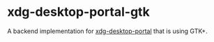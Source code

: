 # xdg-desktop-portal-gtk

A backend implementation for [xdg-desktop-portal](http://github.com/flatpak/xdg-desktop-portal)
that is using GTK+.
